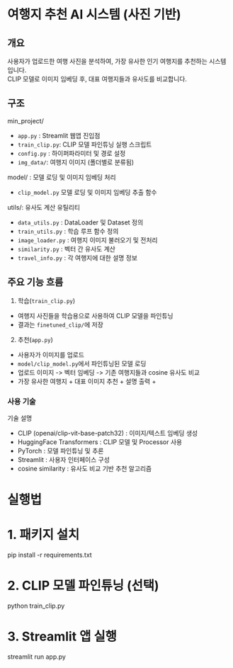 # 여행지 추천 AI 시스템 (사진 기반)

## 개요
사용자가 업로드한 여행 사진을 분석하여, 가장 유사한 인기 여행지를 추천하는 시스템입니다.  
CLIP 모델로 이미지 임베딩 후, 대표 여행지들과 유사도를 비교합니다.

## 구조

min_project/
- `app.py` : Streamlit 웹앱 진입점
- `train_clip.py`: CLIP 모델 파인튜닝 실행 스크립트
- `config.py` : 하이퍼파라미터 및 경로 설정
- `img_data/`: 여행지 이미지 (폴더별로 분류됨)

model/ : 모델 로딩 및 이미지 임베딩 처리
- `clip_model.py`  모델 로딩 및 이미지 임베딩 추출 함수

utils/: 유사도 계산 유틸리티
- `data_utils.py` : DataLoader 및 Dataset 정의
- `train_utils.py` : 학습 루프 함수 정의
- `image_loader.py` : 여행지 이미지 불러오기 및 전처리
- `similarity.py` : 벡터 간 유사도 계산
- `travel_info.py` : 각 여행지에 대한 설명 정보

## 주요 기능 흐름
1. 학습(`train_clip.py`)
- 여행지 사진들을 학습용으로 사용하여 CLIP 모델을 파인튜닝
- 결과는 `finetuned_clip/`에 저장

2. 추천(`app.py`)
- 사용자가 이미지를 업로드
- `model/clip_model.py`에서 파인튜닝된 모델 로딩
- 업로드 이미지 -> 벡터 임베딩 -> 기존 여행지들과 cosine 유사도 비교
- 가장 유사한 여행지 + 대표 이미지 추천 + 설명 출력 + 

### 사용 기술
기술 설명
- CLIP (openai/clip-vit-base-patch32) : 이미지/텍스트 임베딩 생성
- HuggingFace Transformers : CLIP 모델 및 Processor 사용
- PyTorch : 모델 파인튜닝 및 추론
- Streamlit : 사용자 인터페이스 구성
- cosine similarity : 유사도 비교 기반 추천 알고리즘

# 실행법

# 1. 패키지 설치
pip install -r requirements.txt

# 2. CLIP 모델 파인튜닝 (선택)
python train_clip.py

# 3. Streamlit 앱 실행
streamlit run app.py
